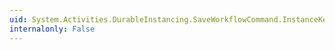 ```yaml
---
uid: System.Activities.DurableInstancing.SaveWorkflowCommand.InstanceKeysToFree
internalonly: False
---
```

